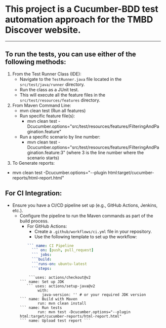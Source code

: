# This project is a Cucumber-BDD test automation approach for the TMBD Discover website.
-----------------------------------------------------------------------------------------
## To run the tests, you can use either of the following methods:

1. From the Test Runner Class (IDE):
   - Navigate to the `TestRunner.java` file located in the `src/test/java/runner` directory.
   - Run the class as a JUnit test.
   - This will execute all the feature files in the `src/test/resources/features` directory.
2. From Maven Command Line: 
   - mvn clean test (Run all features)
   - Run specific feature file(s): 
     - mvn clean test -Dcucumber.options="src/test/resources/features/FilteringAndPagination.feature"
   - Run a specific scenario by line number: 
     - mvn clean test -Dcucumber.options="src/test/resources/features/FilteringAndPagination.feature:3"
    (where 3 is the line number where the scenario starts)
3. To Generate reports:
 - mvn clean test -Dcucumber.options="--plugin html:target/cucumber-reports/html-report.html"

## For CI Integration:
- Ensure you have a CI/CD pipeline set up (e.g., GitHub Actions, Jenkins, etc.).
  - Configure the pipeline to run the Maven commands as part of the build process.
    - For GitHub Actions:
      - Create a `.github/workflows/ci.yml` file in your repository.
      - Use the following template to set up the workflow:
      ```yaml
      ``` name: CI Pipeline
        ``` on: [push, pull_request]
        ``` jobs:
        ```build:
        ```runs-on: ubuntu-latest
        ```steps:
    ``` name: Checkout code
        ```uses: actions/checkout@v2
    ``` name: Set up JDK
       ``` uses: actions/setup-java@v2
            with:
              java-version: '' # or your required JDK version
    ``` name: Build with Maven
            run: mvn clean install
    ``` name: Run tests
            run: mvn test -Dcucumber.options="--plugin html:target/cucumber-reports/html-report.html"
    ``` name: Upload test report ```

         